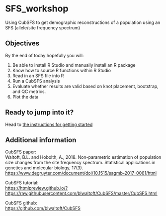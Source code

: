 # SFS_workshop
Using CubSFS to get demographic reconstructions of a population using an SFS (allele/site frequency spectrum)

## Objectives
By the end of today hopefully you will:
1. Be able to install R Studio and manually install an R package
2. Know how to source R functions within R Studio
3. Read in an SFS file into R
4. Run a CubSFS analysis
5. Evaluate whether results are valid based on knot placement, bootstrap, and QC metrics.
6. Plot the data

## Ready to jump into it?
Head to [the instructions for getting started](1_Getting_Started/README.Md)

## Additional information
CubSFS paper:  
Waltoft, B.L. and Hobolth, A., 2018. Non-parametric estimation of population size changes from the site frequency spectrum. Statistical applications in genetics and molecular biology, 17(3). https://www.degruyter.com/document/doi/10.1515/sagmb-2017-0061/html

CubSFS tutorial:  
https://htmlpreview.github.io/?https://raw.githubusercontent.com/blwaltoft/CubSFS/master/CubSFS.html

CubSFS github:  
https://github.com/blwaltoft/CubSFS